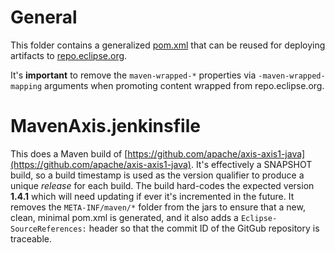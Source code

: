 # General

This folder contains a generalized [pom.xml](pom.xml) that can be reused for deploying artifacts to [repo.eclipse.org](https://repo.eclipse.org/content/repositories/orbit-approved-artifacts/org/eclipse/orbit/).

It's **important** to remove the `maven-wrapped-*` properties via `-maven-wrapped-mapping` arguments
when promoting content wrapped from repo.eclipse.org.

# MavenAxis.jenkinsfile

This does a Maven build of [https://github.com/apache/axis-axis1-java](https://github.com/apache/axis-axis1-java).
It's effectively a SNAPSHOT build, so a build timestamp is used as the version qualifier to produce a unique *release* for each build.
The build hard-codes the expected version **1.4.1** which will need updating if ever it's incremented in the future.
It removes the `META-INF/maven/*` folder from the jars to ensure that a new, clean, minimal pom.xml is generated,
and it also adds a `Eclipse-SourceReferences:` header so that the commit ID of the GitGub repository is traceable.

